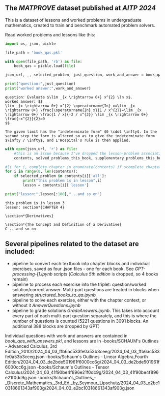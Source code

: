 ## The *MATPROVE* dataset published at *AITP 2024*

This is a dataset of lessons and worked problems in undergraduate mathematics, created to train and benchmark automated problem solvers.

Read worked problems and lessons like this:
```python
import os, json, pickle

file_path = 'book_qas.pkl'

with open(file_path, 'rb') as file:
    book_qas = pickle.load(file)

json_url, _, selected_problem, just_question, work_and_answer = book_qas[123] #select any problem block

print("question:",just_question)
print("worked answer:",work_and_answer)
```

    question: Evaluate $\lim _{x \rightarrow 0+} x^{2} \ln x$.
    worked answer: $$
    \lim _{x \rightarrow 0+} x^{2} \operatorname{In} x=\lim _{x \rightarrow 0+} \frac{\operatorname{In} x}{1 / x^{2}}=\lim _{x \rightarrow 0+} \frac{1 / x}{-2 / x^{3}} \lim _{x \rightarrow 0+} \frac{-x^{2}}{2}=0
    $$
    
    The given limit has the "indeterminate form" $0 \cdot \infty$. In the second step the form is altered so as to give the indeterminate form $\infty / \infty$, and L'Hospital's rule is then applied.

```python
with open(json_url, 'r') as file:
    #this is an issue because I've dropped the lesson-problem association
    contents, solved_problems_this_book, supplementary_problems_this_book = json.load(file)

#[i for i, complete_chapter in enumerate(contents) if scomplete_chapter['all']
for i in range(0, len(contents)):
    if selected_problem in contents[i]['all']:
        print("this problem is in lesson",i)
        lesson = contents[i]['lesson']

print("lesson:",lesson[:100],"...and so on")
```

    this problem is in lesson 3
    lesson: section*{CHAPTER 4}
    
    \section*{Derivatives}
    
    \section*{The Concept and Definition of a Derivative}
    C ...and so on

 ## Several pipelines related to the dataset are included:

 - pipeline to convert each textbook into chapter blocks and individual exercises, saved as four .json files - one for each book. See *GPT-processing-[].ipynb* scripts (*Calculus 5th edition* is dropped, so 4 books remain)
 - pipeline to process each exercise into the triplet: question/worked solution/correct answer. Multi-part questions are treated in blocks  when answering *structured_books_to_qa.ipynb*
 - pipeline to solve each exercise, either with the chapter context, or without it *AnswerQuestions.ipynb*
 - pipeline to grade solutions *GradeAnswers.ipynb*. This takes into account every part of each multi-part question separately, and this is where the number of questions is counted (5221 questions in 3091 blocks. An additional 388 blocks are dropped by GPT)

Individual questions with work and answers are contained in *book_qas_with_answers.pkl*, and lessons are in 
-books/SCHAUM's Outlines - Advanced Calculus, 3rd Edition_2010/2024_04_03_ffb6ac533fe0a53b3ceeg/2024_04_03_ffb6ac533fe0a53b3ceeg.json
-books/Schaum's Outlines - Linear Algebra,Fourth Edition/2024_04_03_de2bde501961f6000cc6g/2024_04_03_de2bde501961f6000cc6g.json
-books/Schaum's Outlines - Tensor Calculus/2024_04_03_41f90be4f896e21f0dc9g/2024_04_03_41f90be4f896e21f0dc9g.json
-books/Schaum's_Outlines_-_Discrete_Mathematics,_3rd_Ed._by_Seymour_Lipschutz/2024_04_03_e2bc10318661343af903g/2024_04_03_e2bc10318661343af903g.json



